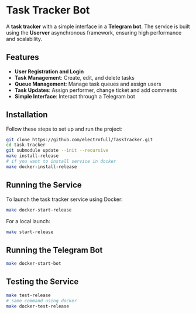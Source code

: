 # Task Tracker Bot

A **task tracker** with a simple interface in a **Telegram bot**. The service is built using the **Userver** asynchronous framework, ensuring high performance and scalability.

## Features

- **User Registration and Login**
- **Task Management**: Create, edit, and delete tasks
- **Queue Management**: Manage task queues and assign users
- **Task Updates**: Assign performer, change ticket and add comments
- **Simple Interface**: Interact through a Telegram bot

## Installation

Follow these steps to set up and run the project:

```bash
git clone https://github.com/electrofull/TaskTracker.git
cd task-tracker
git submodule update --init --recursive
make install-release
# if you want to install service in docker
make docker-install-release
```

## Running the Service

To launch the task tracker service using Docker:

```bash
make docker-start-release
```

For a local launch:

```bash
make start-release
```

## Running the Telegram Bot

```bash
make docker-start-bot
```

## Testing the Service

```bash
make test-release
# same command using docker
make docker-test-release
```
